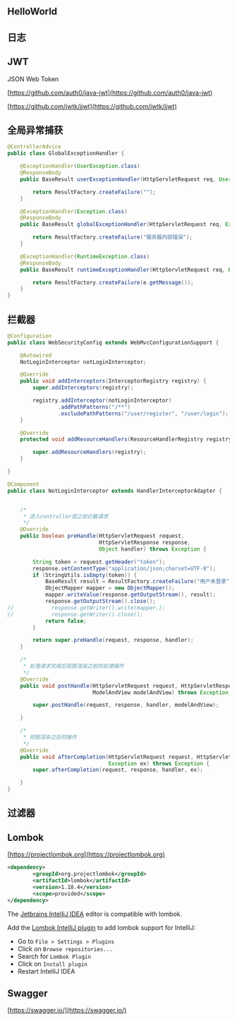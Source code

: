 ## HelloWorld



## 日志



## JWT

 JSON Web Token

[https://github.com/auth0/java-jwt](https://github.com/auth0/java-jwt)

[https://github.com/jwtk/jjwt](https://github.com/jwtk/jjwt)

## 全局异常捕获

```java
@ControllerAdvice
public class GlobalExceptionHandler {

    @ExceptionHandler(UserException.class)
    @ResponseBody
    public BaseResult userExceptionHandler(HttpServletRequest req, UserException e){

        return ResultFactory.createFailure("");
    }

    @ExceptionHandler(Exception.class)
    @ResponseBody
    public BaseResult globalExceptionHandler(HttpServletRequest req, Exception e){

        return ResultFactory.createFailure("服务器内部错误");
    }

    @ExceptionHandler(RuntimeException.class)
    @ResponseBody
    public BaseResult runtimeExceptionHandler(HttpServletRequest req, RuntimeException e){

        return ResultFactory.createFailure(e.getMessage());
    }
}
```

## 拦截器

```java
@Configuration
public class WebSecurityConfig extends WebMvcConfigurationSupport {

    @Autowired
    NotLoginInterceptor notLoginInterceptor;

    @Override
    public void addInterceptors(InterceptorRegistry registry) {
        super.addInterceptors(registry);

        registry.addInterceptor(notLoginInterceptor)
                .addPathPatterns("/**")
                .excludePathPatterns("/user/register", "/user/login");
    }

    @Override
    protected void addResourceHandlers(ResourceHandlerRegistry registry) {

        super.addResourceHandlers(registry);
    }

}
```

```java
@Component
public class NotLoginInterceptor extends HandlerInterceptorAdapter {


    /*
     * 进入controller层之前拦截请求
     */
    @Override
    public boolean preHandle(HttpServletRequest request,
                             HttpServletResponse response,
                             Object handler) throws Exception {

        String token = request.getHeader("token");
        response.setContentType("application/json;charset=UTF-8");
        if (StringUtils.isEmpty(token)) {
            BaseResult result = ResultFactory.createFailure("用户未登录");
            ObjectMapper mapper = new ObjectMapper();
            mapper.writeValue(response.getOutputStream(), result);
            response.getOutputStream().close();
//            response.getWriter().write(mapper.);
//            response.getWriter().close();
            return false;
        }

        return super.preHandle(request, response, handler);
    }

    /*
     * 处理请求完成后视图渲染之前的处理操作
     */
    @Override
    public void postHandle(HttpServletRequest request, HttpServletResponse response, Object handler,
                           ModelAndView modelAndView) throws Exception {

        super.postHandle(request, response, handler, modelAndView);

    }

    /*
     * 视图渲染之后的操作
     */
    @Override
    public void afterCompletion(HttpServletRequest request, HttpServletResponse response, Object handler,
                                Exception ex) throws Exception {
        super.afterCompletion(request, response, handler, ex);

    }
}
```

## 过滤器



## Lombok

[https://projectlombok.org](https://projectlombok.org)

```xml
<dependency>
		<groupId>org.projectlombok</groupId>
		<artifactId>lombok</artifactId>
		<version>1.18.4</version>
		<scope>provided</scope>
</dependency>
```

The [Jetbrains IntelliJ IDEA](https://www.jetbrains.com/idea/) editor is compatible with lombok.

Add the [Lombok IntelliJ plugin](https://plugins.jetbrains.com/plugin/6317) to add lombok support for IntelliJ:

- Go to `File > Settings > Plugins`
- Click on `Browse repositories...`
- Search for `Lombok Plugin`
- Click on `Install plugin`
- Restart IntelliJ IDEA

## Swagger

[https://swagger.io/](https://swagger.io/)

